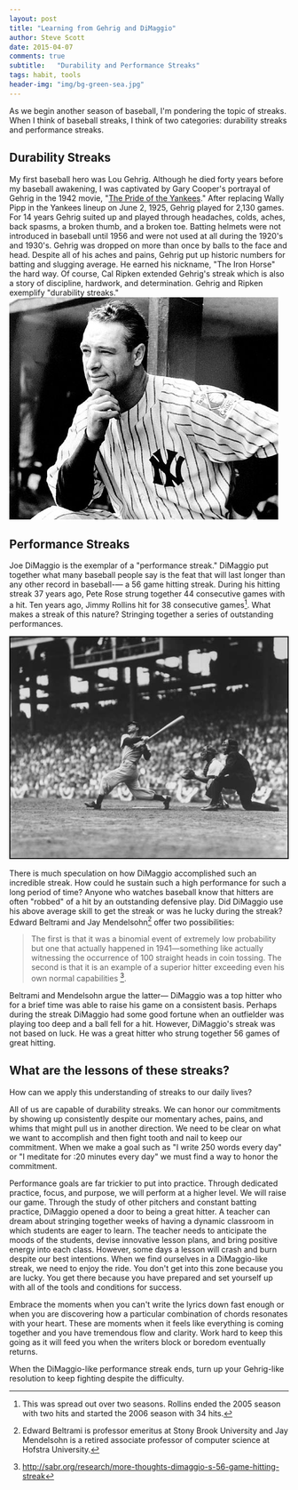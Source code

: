 ```yaml
---
layout: post
title: "Learning from Gehrig and DiMaggio"
author: Steve Scott
date: 2015-04-07
comments: true
subtitle:   "Durability and Performance Streaks"
tags: habit, tools
header-img: "img/bg-green-sea.jpg"
---
```

As we begin another season of baseball, I'm pondering the topic of streaks.  When I think of baseball streaks, I think of two categories:  durability streaks and performance streaks.

## Durability Streaks

My first baseball hero was Lou Gehrig.  Although he died forty years before my baseball awakening, I was captivated by Gary Cooper's portrayal of Gehrig in the 1942 movie, "[The Pride of the Yankees](http://en.wikipedia.org/wiki/The_Pride_of_the_Yankees)." After replacing Wally Pipp in the Yankees lineup on June 2, 1925, Gehrig played for 2,130 games.  For 14 years Gehrig suited up and played through headaches, colds, aches, back spasms, a broken thumb, and a broken toe.  Batting helmets were not introduced in baseball until 1956 and were not used at all during the 1920's and 1930's.  Gehrig was dropped on more than once by balls to the face and head.  Despite all of his aches and pains, Gehrig put up historic numbers for batting and slugging average.  He earned his nickname, "The Iron Horse" the hard way.  Of course, Cal Ripken extended Gehrig's streak which is also a story of discipline, hardwork, and determination.  Gehrig and Ripken exemplify "durability streaks." ![Lou Gehrig](/img/lou-Gehrig.jpg)

## Performance Streaks
Joe DiMaggio is the exemplar of a "performance streak." DiMaggio put together what many baseball people say is the feat that will last longer than any other record in baseball-— a 56 game hitting streak.  During his hitting streak 37 years ago, Pete Rose strung together 44 consecutive games with a hit.  Ten years ago, Jimmy Rollins hit for 38 consecutive games[^1].  What makes a streak of this nature?  Stringing together a series of outstanding performances.

![Joe DiMaggio](/img/joe_dimaggio_hitting.jpg)

There is much speculation on how DiMaggio accomplished such an incredible streak.  How could he sustain such a high performance for such a long period of time?  Anyone who watches baseball know that hitters are often "robbed" of a hit by an outstanding defensive play.  Did DiMaggio use his above average skill to get the streak or was he lucky during the streak?  Edward Beltrami and Jay Mendelsohn[^2] offer two possibilities: 

> The first is that it was a binomial event of extremely low probability but one that actually happened in 1941—something like actually witnessing the occurrence of 100 straight heads in coin tossing. The second is that it is an example of a superior hitter exceeding even his own normal capabilities [^sabr].

Beltrami and Mendelsohn argue the latter— DiMaggio was a top hitter who for a brief time was able to raise his game on a consistent basis.   Perhaps during the streak DiMaggio had some good fortune when an outfielder was playing too deep and a ball fell for a hit.  However, DiMaggio's streak was not based on luck.  He was a great hitter who strung together 56 games of great hitting.


## What are the lessons of these streaks?

How can we apply this understanding of streaks to our daily lives?  

All of us are capable of durability streaks.  We can honor our commitments by showing up consistently despite our momentary aches, pains, and whims that might pull us in another direction.  We need to be clear on what we want to accomplish and then fight tooth and nail to keep our commitment.  When we make a goal such as "I write 250 words every day" or "I meditate for :20 minutes every day" we must find a way to honor the commitment.

Performance goals are far trickier to put into practice.  Through dedicated practice, focus, and purpose, we will perform at a higher level.  We will raise our game.  Through the study of other pitchers and constant batting practice, DiMaggio opened a door to being a great hitter.  A teacher can dream about stringing together weeks of having a dynamic classroom in which students are eager to learn.  The teacher needs to anticipate the moods of the students, devise innovative lesson plans, and bring positive energy into each class.  However, some days a lesson will crash and burn despite our best intentions.  When we find ourselves in a  DiMaggio-like streak, we need to enjoy the ride.  You don't get into this zone because you are lucky.  You get there because you have prepared and set yourself up with all of the tools and conditions for success.

Embrace the moments when you can't write the lyrics down fast enough or when you are discovering how a particular combination of chords resonates with your heart.  These are moments when it feels like everything is coming together and you have tremendous flow and clarity.  Work hard to keep this going as it will feed you when the writers block or boredom eventually returns.  

When the DiMaggio-like performance streak ends, turn up your Gehrig-like resolution to keep fighting despite the difficulty.


[^2]: Edward Beltrami is professor emeritus at Stony Brook University and Jay Mendelsohn is a retired associate professor of computer science at Hofstra University.
[^1]: This was spread out over two seasons.  Rollins ended the 2005 season with two hits and started the 2006 season with 34 hits.
[^sabr]: http://sabr.org/research/more-thoughts-dimaggio-s-56-game-hitting-streak
